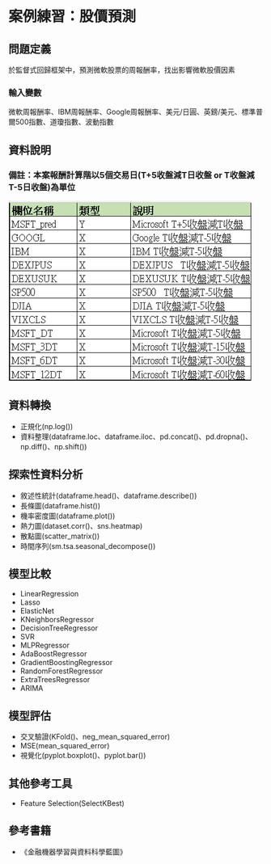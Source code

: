 # 案例練習：股價預測
## 問題定義
於監督式回歸框架中，預測微軟股票的周報酬率，找出影響微軟股價因素
### 輸入變數
微軟周報酬率、IBM周報酬率、Google周報酬率、美元/日圓、英鎊/美元、標準普爾500指數、道瓊指數、波動指數

## 資料說明
### 備註：本案報酬計算階以5個交易日(T+5收盤減T日收盤 or T收盤減T-5日收盤)為單位
![image](https://github.com/johnson18527/stock_price_machine_learning/blob/main/pic/%E8%9E%A2%E5%B9%95%E6%93%B7%E5%8F%96%E7%95%AB%E9%9D%A2%202023-12-27%20203056.png)

## 資料轉換
 - 正規化(np.log())
 - 資料整理(dataframe.loc、dataframe.iloc、pd.concat()、pd.dropna()、np.diff()、np.shift())
## 探索性資料分析
 - 敘述性統計(dataframe.head()、dataframe.describe())
 - 長條圖(dataframe.hist())
 - 機率密度圖(dataframe.plot()) 
 - 熱力圖(dataset.corr()、sns.heatmap)
 - 散點圖(scatter_matrix())
 - 時間序列(sm.tsa.seasonal_decompose())
## 模型比較
 - LinearRegression 
 - Lasso 
 - ElasticNet 
 - KNeighborsRegressor
 - DecisionTreeRegressor 
 - SVR 
 - MLPRegressor 
 - AdaBoostRegressor
 - GradientBoostingRegressor 
 - RandomForestRegressor
 - ExtraTreesRegressor
 - ARIMA
## 模型評估
 - 交叉驗證(KFold()、neg_mean_squared_error)
 - MSE(mean_squared_error)
 - 視覺化(pyplot.boxplot()、pyplot.bar())
## 其他參考工具
 - Feature Selection(SelectKBest)
## 參考書籍
 - 《金融機器學習與資料科學藍圖》